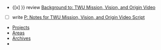 - {[x] }} review [Background to: TWU Mission, Vision, and Origin Video](<Background to: TWU Mission, Vision, and Origin Video.md>)
- [ ] write [P: Notes for TWU Mission, Vision, and Origin Video Script](<P: Notes for TWU Mission, Vision, and Origin Video Script.md>)
- [Projects](<Projects.md>)
- [Areas](<Areas.md>)
- [Archives](<Archives.md>)
- 
